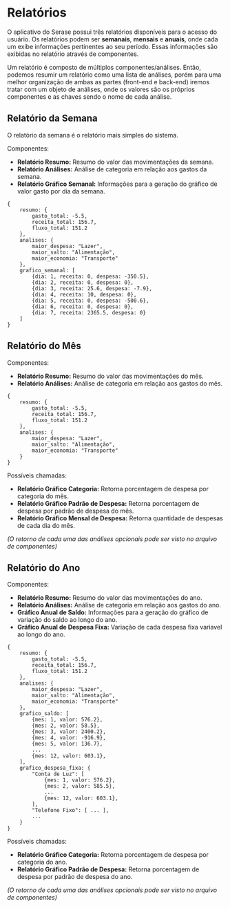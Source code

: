 # Relatórios
O aplicativo do Serase possui três relatórios disponíveis para o acesso do usuário. Os relatórios podem ser **semanais**, **mensais** e **anuais**, onde cada um exibe informações pertinentes ao seu período. Essas informações são exibidas no relatório através de componentes.

Um relatório é composto de múltiplos componentes/análises. Então, podemos resumir um relatório como uma lista de análises, porém para uma melhor organização de ambas as partes (front-end e back-end) iremos tratar com um objeto de análises, onde os valores são os próprios componentes e as chaves sendo o nome de cada análise.
## Relatório da Semana
O relatório da semana é o relatório mais simples do sistema. 

Componentes:

 - **Relatório Resumo:** Resumo do valor das movimentações da semana.
 - **Relatório Análises:** Análise de categoria em relação aos gastos da semana. 
 - **Relatório Gráfico Semanal:** Informações para a geração do gráfico de valor gasto por dia da semana.

```
{
	resumo: {
		gasto_total: -5.5,
		receita_total: 156.7,
		fluxo_total: 151.2
	},
	analises: {
		maior_despesa: "Lazer",
		maior_salto: "Alimentação",
		maior_economia: "Transporte"
	},
	grafico_semanal: [
		{dia: 1, receita: 0, despesa: -350.5},
		{dia: 2, receita: 0, despesa: 0},
		{dia: 3, receita: 25.6, despesa: -7.9},
		{dia: 4, receita: 10, despesa: 0},
		{dia: 5, receita: 0, despesa: -500.6},
		{dia: 6, receita: 0, despesa: 0},
		{dia: 7, receita: 2365.5, despesa: 0}
	]
}
```


## Relatório do Mês
Componentes:
 - **Relatório Resumo:** Resumo do valor das movimentações do mês.
 - **Relatório Análises:** Análise de categoria em relação aos gastos do mês.

```
{
	resumo: {
		gasto_total: -5.5,
		receita_total: 156.7,
		fluxo_total: 151.2
	},
	analises: {
		maior_despesa: "Lazer",
		maior_salto: "Alimentação",
		maior_economia: "Transporte"
	}
}
```

Possíveis chamadas:
- **Relatório Gráfico Categoria:** Retorna porcentagem de despesa por categoria do mês.
- **Relatório Gráfico Padrão de Despesa:** Retorna porcentagem de despesa por padrão de despesa do mês.
- **Relatório Gráfico Mensal de Despesa:** Retorna quantidade de despesas de cada dia do mês.

*(O retorno de cada uma das análises opcionais pode ser visto no arquivo de componentes)*

## Relatório do Ano
Componentes:
 - **Relatório Resumo:** Resumo do valor das movimentações do ano.
 - **Relatório Análises:** Análise de categoria em relação aos gastos do ano.
 - **Gráfico Anual de Saldo:** Informações para a geração do gráfico de variação do saldo ao longo do ano.
 - **Gráfico Anual de Despesa Fixa:** Variação de cada despesa fixa variavel ao longo do ano.

```
{
	resumo: {
		gasto_total: -5.5,
		receita_total: 156.7,
		fluxo_total: 151.2
	},
	analises: {
		maior_despesa: "Lazer",
		maior_salto: "Alimentação",
		maior_economia: "Transporte"
	},
	grafico_saldo: [
		{mes: 1, valor: 576.2},
		{mes: 2, valor: 58.5},
		{mes: 3, valor: 2400.2},
		{mes: 4, valor: -916.9},
		{mes: 5, valor: 136.7},
		...
		{mes: 12, valor: 603.1},
	],
	grafico_despesa_fixa: {
		"Conta de Luz": [
			{mes: 1, valor: 576.2},
			{mes: 2, valor: 585.5},
			...
			{mes: 12, valor: 603.1},
		],
		"Telefone Fixo": [ ... ],
		...
	}
}
```

Possíveis chamadas:
- **Relatório Gráfico Categoria:** Retorna porcentagem de despesa por categoria do ano.
- **Relatório Gráfico Padrão de Despesa:** Retorna porcentagem de despesa por padrão de despesa do ano.

*(O retorno de cada uma das análises opcionais pode ser visto no arquivo de componentes)*